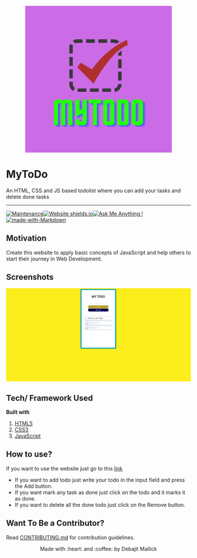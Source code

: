 <p align="center">
  <img style="border-width: 0" width="400" height="400" src="./assets/myToDo.png" alt="Todo App logo">
</p>

# MyToDo

An HTML, CSS and JS based todolist where you can add your tasks and delete done tasks

---

[![Maintenance](https://img.shields.io/badge/Maintained%3F-yes-green.svg)](https://github.com/debajit13/MyToDo/graphs/commit-activity)[![Website shields.io](https://img.shields.io/website-up-down-green-red/http/shields.io.svg)](https://debajit13.github.io/MyToDo/)[![Ask Me Anything !](https://img.shields.io/badge/Ask%20me-anything-1abc9c.svg)](https://github.com/debajit13/MyToDo/pulls) [![made-with-Markdown](https://img.shields.io/badge/Made%20with-Markdown-1f425f.svg)](http://commonmark.org)

## Motivation

Create this website to apply basic concepts of JavaScript and help others to start their journey in Web Development.

## Screenshots

<img src="assets/screenshot.png">

## Tech/ Framework Used

**Built with**

1. [HTML5](https://developer.mozilla.org/en-US/docs/Web/HTML)
1. [CSS3](https://developer.mozilla.org/en-US/docs/Web/CSS)
1. [JavaScript](https://developer.mozilla.org/en-US/docs/Web/javascript)

## How to use?

If you want to use the website just go to this [link](https://debajit13.github.io/MyToDo/)

- If you want to add todo just write your todo in the input field and press the Add button.
- If you want mark any task as done just click on the todo and it marks it as done.
- If you want to delete all the done todo just click on the Remove button.

## Want To Be a Contributor?

Read [CONTRIBUTING.md](./CONTRIBUTING.md) for contribution guidelines.

<p align="center">Made with :heart: and :coffee: by Debajit Mallick</p>
